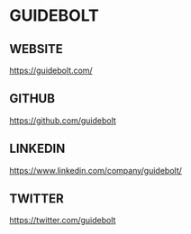 # GUIDEBOLT

## WEBSITE

https://guidebolt.com/

## GITHUB

https://github.com/guidebolt

## LINKEDIN

https://www.linkedin.com/company/guidebolt/

## TWITTER

https://twitter.com/guidebolt


